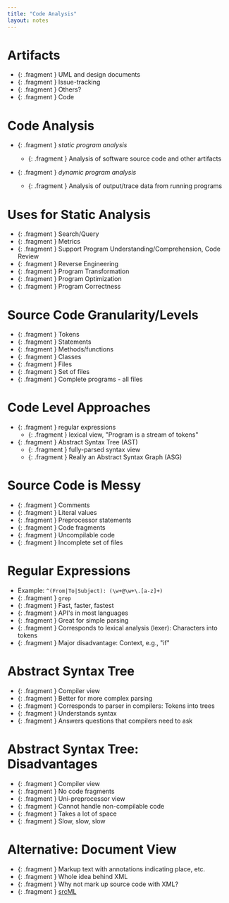 ```yaml
---
title: "Code Analysis"
layout: notes
---
```


# Artifacts
* {: .fragment } UML and design documents
* {: .fragment } Issue-tracking
* {: .fragment } Others?
* {: .fragment } Code

# Code Analysis

* {: .fragment } *static program analysis*
    * {: .fragment } Analysis of software source code and other artifacts

* {: .fragment } *dynamic program analysis*
    * {: .fragment } Analysis of output/trace data from running programs

# Uses for Static Analysis
* {: .fragment } Search/Query
* {: .fragment } Metrics
* {: .fragment } Support Program Understanding/Comprehension, Code Review
* {: .fragment } Reverse Engineering
* {: .fragment } Program Transformation
* {: .fragment } Program Optimization
* {: .fragment } Program Correctness

# Source Code Granularity/Levels
<script src="https://gist.github.com/mjdecker/b5ba25cfea629f315c376ed45149c7d1.js?file=rainfall.cpp"></script>

* {: .fragment } Tokens
* {: .fragment } Statements
* {: .fragment } Methods/functions
* {: .fragment } Classes
* {: .fragment } Files
* {: .fragment } Set of files
* {: .fragment } Complete programs - all files

# Code Level Approaches
* {: .fragment } regular expressions
	* {: .fragment } lexical view, "Program is a stream of tokens"
* {: .fragment } Abstract Syntax Tree (AST)
	* {: .fragment } fully-parsed syntax view
	* {: .fragment } Really an Abstract Syntax Graph (ASG)

# Source Code is Messy
* {: .fragment } Comments
* {: .fragment } Literal values
* {: .fragment } Preprocessor statements
* {: .fragment } Code fragments
* {: .fragment } Uncompilable code
* {: .fragment } Incomplete set of files

# Regular Expressions
* Example: `^(From|To|Subject): (\w+@\w+\.[a-z]+)`
* {: .fragment } `grep`
* {: .fragment } Fast, faster, fastest
* {: .fragment } API's in most languages
* {: .fragment } Great for simple parsing
* {: .fragment } Corresponds to lexical analysis (lexer): Characters into tokens
* {: .fragment } Major disadvantage: Context, e.g., "if"

# Abstract Syntax Tree
* {: .fragment } Compiler view
* {: .fragment } Better for more complex parsing
* {: .fragment } Corresponds to parser in compilers: Tokens into trees
* {: .fragment } Understands syntax
* {: .fragment } Answers questions that compilers need to ask

# Abstract Syntax Tree: Disadvantages
* {: .fragment } Compiler view
* {: .fragment } No code fragments
* {: .fragment } Uni-preprocessor view
* {: .fragment } Cannot handle non-compilable code
* {: .fragment } Takes a lot of space
* {: .fragment } Slow, slow, slow

# Alternative: Document View
* {: .fragment } Markup text with annotations indicating place, etc.
* {: .fragment } Whole idea behind XML
* {: .fragment } Why not mark up source code with XML?
* {: .fragment } [srcML](https://www.srcml.org)
